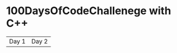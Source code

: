 <h1> 100DaysOfCodeChallenege with C++ </h1>
<table>
  <tr>
    <td> Day 1 </td>
  <td> Day 2 </td>
  </tr>
  
</table>

  
